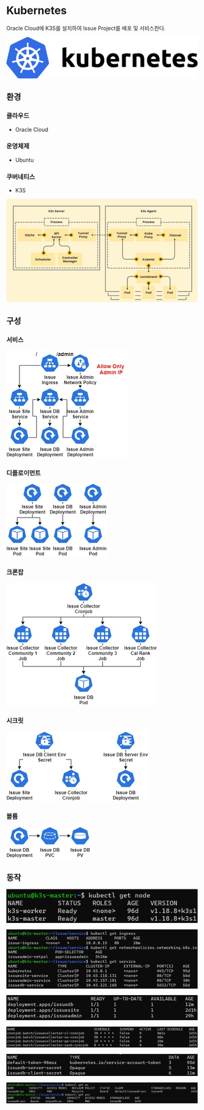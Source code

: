 # Kubernetes

Oracle Cloud에 K3S를 설치하여 Issue Project를 배포 및 서비스한다.

![Kubernetes%209ee16a8448ab4aaa87abd0a288d01a20/kubernetes.png](Kubernetes%209ee16a8448ab4aaa87abd0a288d01a20/kubernetes.png)

## 환경

### 클라우드

- Oracle Cloud

### 운영체제

- Ubuntu

### 쿠버네티스

- K3S

![Kubernetes%209ee16a8448ab4aaa87abd0a288d01a20/k3s.jpg](Kubernetes%209ee16a8448ab4aaa87abd0a288d01a20/k3s.jpg)

## 구성

### 서비스

![Kubernetes%209ee16a8448ab4aaa87abd0a288d01a20.jpg](Kubernetes%209ee16a8448ab4aaa87abd0a288d01a20.jpg)

### 디플로이먼트

![Kubernetes%209ee16a8448ab4aaa87abd0a288d01a20%201.jpg](Kubernetes%209ee16a8448ab4aaa87abd0a288d01a20%201.jpg)

### 크론잡

![Kubernetes%209ee16a8448ab4aaa87abd0a288d01a20%202.jpg](Kubernetes%209ee16a8448ab4aaa87abd0a288d01a20%202.jpg)

### 시크릿

![Kubernetes%209ee16a8448ab4aaa87abd0a288d01a20%203.jpg](Kubernetes%209ee16a8448ab4aaa87abd0a288d01a20%203.jpg)

### 볼륨

![Kubernetes%209ee16a8448ab4aaa87abd0a288d01a20%204.jpg](Kubernetes%209ee16a8448ab4aaa87abd0a288d01a20%204.jpg)

## 동작

![Kubernetes%209ee16a8448ab4aaa87abd0a288d01a20/Untitled.png](Kubernetes%209ee16a8448ab4aaa87abd0a288d01a20/Untitled.png)

![Kubernetes%209ee16a8448ab4aaa87abd0a288d01a20/cli-.jpg](Kubernetes%209ee16a8448ab4aaa87abd0a288d01a20/cli-.jpg)

![Kubernetes%209ee16a8448ab4aaa87abd0a288d01a20/cli-%201.jpg](Kubernetes%209ee16a8448ab4aaa87abd0a288d01a20/cli-%201.jpg)

![Kubernetes%209ee16a8448ab4aaa87abd0a288d01a20/cli-%202.jpg](Kubernetes%209ee16a8448ab4aaa87abd0a288d01a20/cli-%202.jpg)

![Kubernetes%209ee16a8448ab4aaa87abd0a288d01a20/cli-%203.jpg](Kubernetes%209ee16a8448ab4aaa87abd0a288d01a20/cli-%203.jpg)

![Kubernetes%209ee16a8448ab4aaa87abd0a288d01a20/cli-%204.jpg](Kubernetes%209ee16a8448ab4aaa87abd0a288d01a20/cli-%204.jpg)